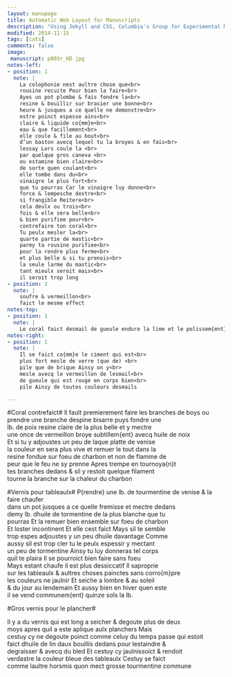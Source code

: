 ```yaml
---
layout: manupage
title: Automatic Web Layout for Manuscripts
description: "Using Jekyll and CSS, Columbia's Group for Experimental Methods was playing with ways to mimick monks' notes in the margins of manuscripts in online manuscript transcriptions."
modified: 2014-11-15
tags: [cats]
comments: false
image: 
 manuscript: p003r_HD.jpg
notes-left:
- position: 1
  note: | 
    La colophonie nest aultre chose que<br>
    rousine recuite Pour bien la faire<br>
    Ayes un pot plombe & fais fondre la<br>
    resine & bouillir sur brasier une bonne<br>
    heure & jusques a ce quelle ne demonstre<br>
    estre poinct espesse ains<br>
    claire & liquide co{mm}e<br>
    eau & que facillement<br>
    elle coule & file au bout<br>
    d’un baston avecq lequel tu la broyes & en fais<br>
    lessay Lors coule la <br>
    par quelque gros caneva <br>
    ou estamine bien claire<br>
    de sorte quen coulant<br>
    elle tombe dans du<br>
    vinaigre le plus fort<br>
    que tu pourras Car le vinaigre luy donne<br>
    force & lempesche destre<br>
    si frangible Reitere<br>
    cela deulx ou trois<br>
    fois & elle sera belle<br>
    & bien purifiee pour<br>
    contrefaire ton coral<br>
    Tu peulx mesler la<br>
    quarte partie de mastic<br>
    parmy ta rousine purifiee<br>
    pour la rendre plus ferme<br>
    et plus belle & si tu prenois<br>
    la seule larme du mastic<br>
    tant mieulx seroit mais<br>
    il seroit trop long
- position: 2
  note: |
    soufre & vermeillon<br>
    faict le mesme effect
notes-top:
- position: 1
  note: |
    Le coral faict desmail de gueule endure la lime et le polissem{ent}
notes-right:
- position: 1
  note: |
    Il se faict co{mm}e le ciment qui est<br>
    plus fort mesle de verre (que de) <br>
    pile que de brique Ainsy on y<br>
    mesle avecq le vermeillon de lesmail<br>
    de gueule qui est rouge en corps bien<br>
    pile Ainsy de toutes couleurs desmails

---
```


#Coral contrefaict#
Il fault premierement faire les branches de boys ou<br>
prendre une branche despine bisarre puys fondre une<br>
lb. de poix resine claire de la plus belle et y mectre<br>
une once de vermeillon broye subtillem{ent} avecq huile de noix<br>
Et si tu y adjoustes un peu de laque platte de venise<br>
la couleur en sera plus vive et remuer le tout dans la<br>
resine fondue sur foeu de charbon et non de flamme de<br>
peur que le feu ne sy prenne Apres trempe en tournoya{n}t <br>
tes branches dedans & sil y restoit quelque filament<br>
tourne la branche sur la chaleur du charbon<br>

#Vernis pour tableaulx#
P{rendre} une lb. de tourmentine de venise & la faire chaufer<br>
dans un pot jusques a ce quelle fremisse et mectre dedans<br>
demy lb. dhuile de tormentine de la plus blanche que tu<br>
pourras Et la remuer bien ensemble sur foeu de charbon<br>
Et loster incontinent Et elle cest faict Mays sil te semble<br>
trop espes adjoustes y un peu dhuile davantage Comme<br>
aussy sil est trop cler tu le peulx espessir y mectant<br>
un peu de tormentine Ainsy tu luy donneras tel corps<br>
quil te plaira Il se pourroict bien faire sans foeu<br>
Mays estant chaufe il est plus dessiccatif Il saproprie<br>
sur les tableaulx & aultres choses painctes sans corro{m}pre<br>
les couleurs ne jaulnir Et seiche a lombre & au soleil<br>
& du jour au lendemain Et aussy bien en hiver quen este<br>
il se vend communem{ent} quinze sols la lb.<br>

#Gros vernis pour le plancher#

Il y a du vernis qui est long a seicher & degoute plus de deux<br>
moys apres quil a este aplique aulx planchers Mais<br>
cestuy cy ne degoute poinct comme celuy du temps passe qui estoit<br>
faict dhuile de lin daux bouillis dedans pour lestaindre &<br>
degraisser & avecq du bled Et cestuy cy jaulnissoict & rendoit<br>
verdastre la couleur bleue des tableaulx Cestuy se faict<br>
comme laultre horsmis quon mect grosse tourmentine commune<br>